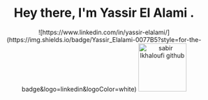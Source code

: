 ###
<h1 align="center">Hey there, I'm Yassir El Alami .</h1>
<div align="center">
![https://www.linkedin.com/in/yassir-elalami/](https://img.shields.io/badge/Yassir_Elalami-0077B5?style=for-the-badge&logo=linkedin&logoColor=white)
<img src="https://komarev.com/ghpvc/?username=yassiralamidev&label=Profile%20views&color=0e75b6&style=plastic" alt="sabir lkhaloufi github" width="110px" /> 
</p>

<!--<br>

* 📫 : yassiralamidev@gmail.com
* Where you can find me 👀 :
  * Linkedin: [Yassir EL ALAMI](https://www.linkedin.com/in/yassir-elalami/)
  * Twitter: [@yassiralamidev](https://twitter.com/yassiralamidev)

    
-->

